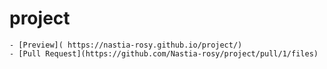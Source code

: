 # project
    - [Preview]( https://nastia-rosy.github.io/project/)
    - [Pull Request](https://github.com/Nastia-rosy/project/pull/1/files)